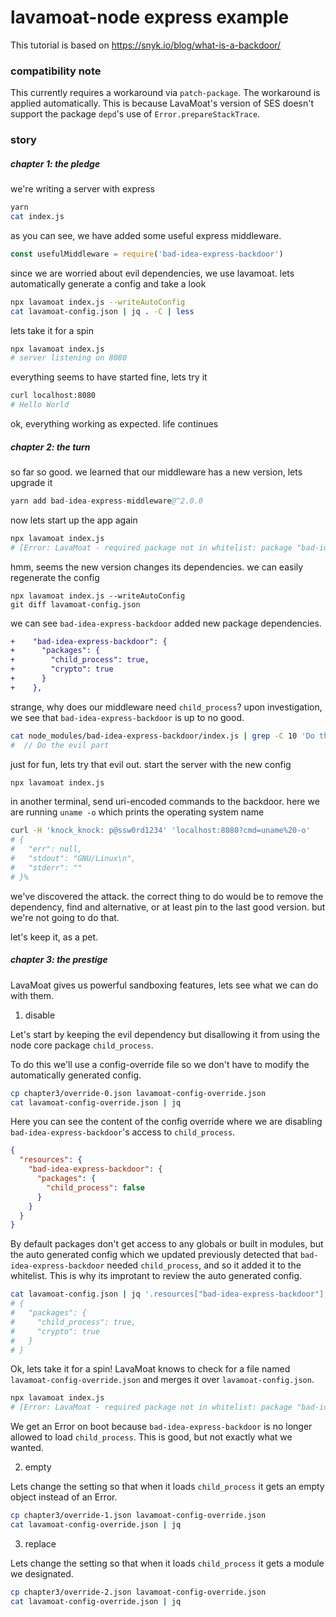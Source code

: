 # lavamoat-node express example

This tutorial is based on https://snyk.io/blog/what-is-a-backdoor/

### compatibility note

This currently requires a workaround via `patch-package`. The workaround is applied automatically.
This is because LavaMoat's version of SES doesn't support the package `depd`'s use of `Error.prepareStackTrace`.

### story

##### chapter 1: the pledge

we're writing a server with express

```bash
yarn
cat index.js
```

as you can see, we have added some useful express middleware.

```js
const usefulMiddleware = require('bad-idea-express-backdoor')
```

since we are worried about evil dependencies, we use lavamoat.
lets automatically generate a config and take a look

```bash
npx lavamoat index.js --writeAutoConfig
cat lavamoat-config.json | jq . -C | less
```

lets take it for a spin

```bash
npx lavamoat index.js
# server listening on 8080
```

everything seems to have started fine, lets try it

```bash
curl localhost:8080
# Hello World
```

ok, everything working as expected.
life continues

##### chapter 2: the turn

so far so good.
we learned that our middleware has a new version, lets upgrade it

```s
yarn add bad-idea-express-middleware@^2.0.0
```

now lets start up the app again

```bash
npx lavamoat index.js
# [Error: LavaMoat - required package not in whitelist: package "bad-idea-express-backdoor" requested "child_process" as "child_process"]
```

hmm, seems the new version changes its dependencies.
we can easily regenerate the config

```
npx lavamoat index.js --writeAutoConfig
git diff lavamoat-config.json
```

we can see `bad-idea-express-backdoor` added new package dependencies.

```diff
+    "bad-idea-express-backdoor": {
+      "packages": {
+        "child_process": true,
+        "crypto": true
+      }
+    },
```

strange, why does our middleware need `child_process`?
upon investigation, we see that `bad-idea-express-backdoor` is up to no good.

```bash
cat node_modules/bad-idea-express-backdoor/index.js | grep -C 10 'Do the evil part'
#  // Do the evil part
```

just for fun, lets try that evil out.
start the server with the new config

```bash
npx lavamoat index.js
```

in another terminal, send uri-encoded commands to the backdoor. here we are running `uname -o` which prints the operating system name

```bash
curl -H 'knock_knock: p@ssw0rd1234' 'localhost:8080?cmd=uname%20-o'
# {
#   "err": null,
#   "stdout": "GNU/Linux\n",
#   "stderr": ""
# }%
```

we've discovered the attack.
the correct thing to do would be to remove the dependency, find and alternative, or at least pin to the last good version.
but we're not going to do that.

let's keep it, as a pet.

##### chapter 3: the prestige

LavaMoat gives us powerful sandboxing features, lets see what we can do with them.

1. disable

Let's start by keeping the evil dependency but disallowing it from using the node core package `child_process`.

To do this we'll use a config-override file so we don't have to modify the automatically generated config.

```bash
cp chapter3/override-0.json lavamoat-config-override.json
cat lavamoat-config-override.json | jq
```

Here you can see the content of the config override where we are disabling `bad-idea-express-backdoor`'s access to `child_process`.

```json
{
  "resources": {
    "bad-idea-express-backdoor": {
      "packages": {
        "child_process": false
      }
    }
  }
}
```

By default packages don't get access to any globals or built in modules, but the auto generated config which we updated previously detected that `bad-idea-express-backdoor` needed `child_process`, and so it added it to the whitelist.
This is why its improtant to review the auto generated config.

```bash
cat lavamoat-config.json | jq '.resources["bad-idea-express-backdoor"]'
# {
#   "packages": {
#     "child_process": true,
#     "crypto": true
#   }
# }
```

Ok, lets take it for a spin!
LavaMoat knows to check for a file named `lavamoat-config-override.json` and merges it over `lavamoat-config.json`.

```bash
npx lavamoat index.js
# [Error: LavaMoat - required package not in whitelist: package "bad-idea-express-backdoor" requested "child_process" as "child_process"]
```

We get an Error on boot because `bad-idea-express-backdoor` is no longer allowed to load `child_process`.
This is good, but not exactly what we wanted.

2. empty

Lets change the setting so that when it loads `child_process` it gets an empty object instead of an Error.

```bash
cp chapter3/override-1.json lavamoat-config-override.json
cat lavamoat-config-override.json | jq
```

3. replace

Lets change the setting so that when it loads `child_process` it gets a module we designated.

```bash
cp chapter3/override-2.json lavamoat-config-override.json
cat lavamoat-config-override.json | jq
```

